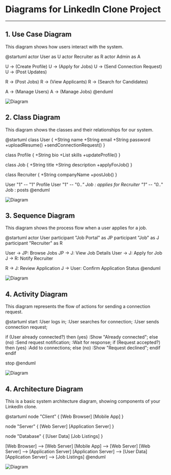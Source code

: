 # Diagrams for LinkedIn Clone Project

---

## 1. Use Case Diagram

This diagram shows how users interact with the system.

@startuml
actor User as U
actor Recruiter as R
actor Admin as A

U -> (Create Profile)
U -> (Apply for Jobs)
U -> (Send Connection Request)
U -> (Post Updates)

R -> (Post Jobs)
R -> (View Applicants)
R -> (Search for Candidates)

A -> (Manage Users)
A -> (Manage Jobs)
@enduml


![Diagram](https://www.plantuml.com/plantuml/png/JT31oi8m3C3nUvyYn-yx-0goifiWZ4cznpRJmfREDaDyUxkj5O_xXVp3sYJ1ACiqAhGI8fX44J21ATyzsRXusR4lgDtaUGMjb8734VxQI2W4NGo37-c_g9xdyGr3tZY5Mwfw8NRG1cQouWFd4y-5ajHn5vA0cLtkvHNLVt6F5BXwUi7QznPPAkSsHllOJhR8pjUAtgPdPBpJzeyPVwsq6sANt-83 "PlantUML Diagram")


## 2. Class Diagram

This diagram shows the classes and their relationships for our system.

@startuml
class User {
  +String name
  +String email
  +String password
  +uploadResume()
  +sendConnectionRequest()
}

class Profile {
  +String bio
  +List<Skill> skills
  +updateProfile()
}

class Job {
  +String title
  +String description
  +applyForJob()
}

class Recruiter {
  +String companyName
  +postJob()
}

User "1" -- "1" Profile
User "1" -- "0..*" Job : applies for
Recruiter "1" -- "0..*" Job : posts
@enduml


![Diagram](//www.plantuml.com/plantuml/png/TP1FImCn4CNl-od2dln3Yrv5f21u417PuWT8awaCJZ8nCq6A-DrjrY1PeQTXNZBlztWRKPkr11eSMH7pAf3Drs3CvLOpnZSJRO1kXM2HkZrPaK_Elaeb4Li_WPG0P-TL4OZ-dcC4fyXnWey2eiUdxw7XNZBlaM11t27NxGb5RxVlI7Hdf0xvPNYhqCvwfqVUBLmKbVhW7iHbJ3L7LMrAT7ZWV3phNIPmkQ3-wy1nI3OUdbiLYKN_xkR2nklHh5RpQD6M-jLwVJ7E4MzC9IE8sNCU6kx4pygHOGFHbq0_)


## 3. Sequence Diagram

This diagram shows the process flow when a user applies for a job.

@startuml
actor User
participant "Job Portal" as JP
participant "Job" as J
participant "Recruiter" as R

User -> JP: Browse Jobs
JP -> J: View Job Details
User -> J: Apply for Job
J -> R: Notify Recruiter

R -> J: Review Application
J -> User: Confirm Application Status
@enduml


![Diagram](//www.plantuml.com/plantuml/png/POqzJWGn34PxdyBQdWjCWPQVQWeq2eBU18zaAHD7ZiDgRyzw1n28zZs_pyVkP3ws0fHT3Lyw6pGobooDgkDXrZTSr9pA0QdZlFpJE_-B4sSRucnNcG1Y66zkB_s4zwQdpdX9EypBbKxuAdmAX8_i9AL_5-7kMYjdNDNY0EQWQS8dTLdF-FCA87tT9_w8jSWaaulMFOh92H-qhcBRRutFJZuw7Bc-Zwry0W00)

## 4. Activity Diagram

This diagram represents the flow of actions for sending a connection request.

@startuml
start
:User logs in;
:User searches for connection;
:User sends connection request;

if (User already connected?) then (yes)
  :Show "Already connected";
else (no)
  :Send request notification;
  :Wait for response;
  if (Request accepted?) then (yes)
    :Add to connections;
  else (no)
    :Show "Request declined";
  endif
endif

stop
@enduml

![Diagram](//www.plantuml.com/plantuml/png/RP1BRiCm34JtF0MHbNE5UD7a2YsAhWLfN0jGILTaKEJszSSkX28RGIHdD4-yceVgzwz2wuKkxuRAHJ-Di_HxQGWrZZ0Uj79K4KJFsembMTFdYkyxp7kYF72tQaAf2Ebng91UpkmZXBi7x4pCbxTHV_Xq-wyxzOHYu4vqaq7I4S2YdeSSmqOpJpz2zfMomYOLmz9T85vtHuWHqvFusNjBYLsRVzXYRiF_A8_N4cB9ia8oGr8UQ3l9N2UwpiMysby0)


## 4. Architecture Diagram

This is a basic system architecture diagram, showing components of your LinkedIn clone.

@startuml
node "Client" {
  [Web Browser]
  [Mobile App]
}

node "Server" {
  [Web Server]
  [Application Server]
}

node "Database" {
  [User Data]
  [Job Listings]
}

[Web Browser] --> [Web Server]
[Mobile App] --> [Web Server]
[Web Server] --> [Application Server]
[Application Server] --> [User Data]
[Application Server] --> [Job Listings]
@enduml

![Diagram](//www.plantuml.com/plantuml/png/VP2_2i8m4CRtFCNHlQyWzSyaEeauI8V47d8Gat9twY2-kst9S4LnlE_xVkH76b7FUhz5btA7KAqZOT8ANWxWVC80AyvFGMx7Uvy3HOHbtxVkxGfnG7uW6s8C2Z0i8rsyKaubDk36gmzUiA17GOOncyXj3h0ZKKfNcPYP3DJrOlwOTVjkpL7QNsOsj6lhzcSqLsumTSEtVW00)


